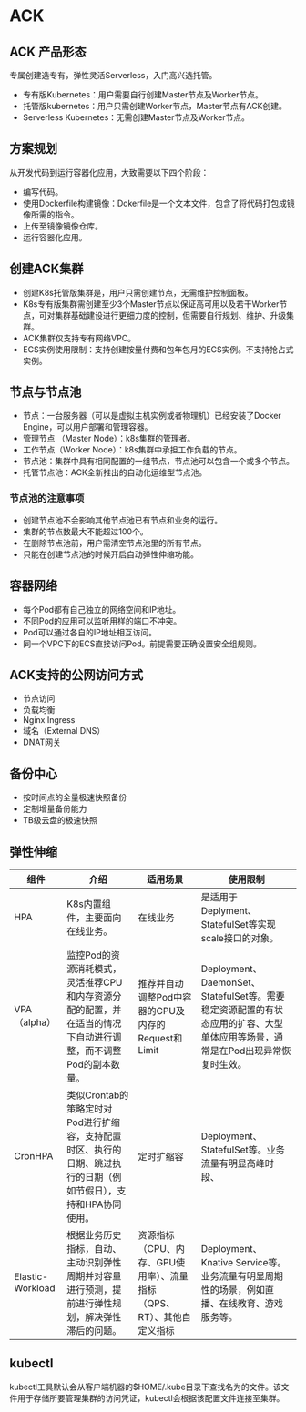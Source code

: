 # ACK
## ACK 产品形态
专属创建选专有，弹性灵活Serverless，入门高兴选托管。
* 专有版Kubernetes：用户需要自行创建Master节点及Worker节点。
* 托管版kubernetes：用户只需创建Worker节点，Master节点有ACK创建。 
* Serverless Kubernetes：无需创建Master节点及Worker节点。
## 方案规划
从开发代码到运行容器化应用，大致需要以下四个阶段：
* 编写代码。
* 使用Dockerfile构建镜像：Dokerfile是一个文本文件，包含了将代码打包成镜像所需的指令。
* 上传至镜像镜像仓库。
* 运行容器化应用。
## 创建ACK集群
* 创建K8s托管版集群是，用户只需创建节点，无需维护控制面板。
* K8s专有版集群需创建至少3个Master节点以保证高可用以及若干Worker节点，可对集群基础建设进行更细力度的控制，但需要自行规划、维护、升级集群。
* ACK集群仅支持专有网络VPC。
* ECS实例使用限制：支持创建按量付费和包年包月的ECS实例。不支持抢占式实例。
## 节点与节点池
* 节点：一台服务器（可以是虚拟主机实例或者物理机）已经安装了Docker Engine，可以用户部署和管理容器。
* 管理节点 （Master Node）：k8s集群的管理者。
* 工作节点（Worker Node）：k8s集群中承担工作负载的节点。
* 节点池：集群中具有相同配置的一组节点，节点池可以包含一个或多个节点。
* 托管节点池：ACK全新推出的自动化运维型节点池。

### 节点池的注意事项
* 创建节点池不会影响其他节点池已有节点和业务的运行。
* 集群的节点数最大不能超过100个。
* 在删除节点池前，用户需清空节点池里的所有节点。
* 只能在创建节点池的时候开启自动弹性伸缩功能。
## 容器网络
* 每个Pod都有自己独立的网络空间和IP地址。
* 不同Pod的应用可以监听用样的端口不冲突。
* Pod可以通过各自的IP地址相互访问。
* 同一个VPC下的ECS直接访问Pod。前提需要正确设置安全组规则。
## ACK支持的公网访问方式
* 节点访问
* 负载均衡
* Nginx Ingress
* 域名（External DNS）
* DNAT网关
## 备份中心
* 按时间点的全量极速快照备份
* 定制增量备份能力
* TB级云盘的极速快照
## 弹性伸缩
|组件|介绍|适用场景|使用限制|
|-|-|-|-|
|HPA|K8s内置组件，主要面向在线业务。|在线业务|是适用于Deplyment、StatefulSet等实现scale接口的对象。|
|VPA（alpha）|监控Pod的资源消耗模式，灵活推荐CPU和内存资源分配的配置，并在适当的情况下自动进行调整，而不调整Pod的副本数量。|推荐并自动调整Pod中容器的CPU及内存的Request和Limit|Deployment、DaemonSet、StatefulSet等。需要稳定资源配置的有状态应用的扩容、大型单体应用等场景，通常是在Pod出现异常恢复时生效。|
|CronHPA|类似Crontab的策略定时对Pod进行扩缩容，支持配置时区、执行的日期、跳过执行的日期（例如节假日），支持和HPA协同使用。|定时扩缩容|Deployment、StatefulSet等。业务流量有明显高峰时段、
|Elastic-Workload|根据业务历史指标，自动、主动识别弹性周期并对容量进行预测，提前进行弹性规划，解决弹性滞后的问题。|资源指标（CPU、内存、GPU使用率）、流量指标（QPS、RT）、其他自定义指标|Deployment、Knative Service等。业务流量有明显周期性的场景，例如直播、在线教育、游戏服务等。|

## kubectl
kubectl工具默认会从客户端机器的$HOME/.kube目录下查找名为的文件。该文件用于存储所要管理集群的访问凭证，kubectl会根据该配置文件连接至集群。